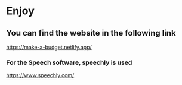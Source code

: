# Enjoy

## You can find the website in the following link

<https://make-a-budget.netlify.app/>

### For the Speech software, speechly is used

<https://www.speechly.com/>
